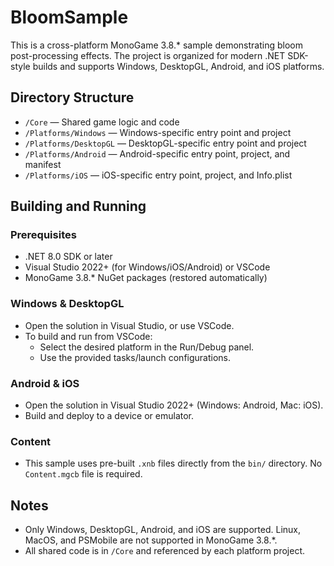 # BloomSample

This is a cross-platform MonoGame 3.8.* sample demonstrating bloom post-processing effects. The project is organized for modern .NET SDK-style builds and supports Windows, DesktopGL, Android, and iOS platforms.

## Directory Structure

- `/Core` — Shared game logic and code
- `/Platforms/Windows` — Windows-specific entry point and project
- `/Platforms/DesktopGL` — DesktopGL-specific entry point and project
- `/Platforms/Android` — Android-specific entry point, project, and manifest
- `/Platforms/iOS` — iOS-specific entry point, project, and Info.plist

## Building and Running

### Prerequisites
- .NET 8.0 SDK or later
- Visual Studio 2022+ (for Windows/iOS/Android) or VSCode
- MonoGame 3.8.* NuGet packages (restored automatically)

### Windows & DesktopGL
- Open the solution in Visual Studio, or use VSCode.
- To build and run from VSCode:
  - Select the desired platform in the Run/Debug panel.
  - Use the provided tasks/launch configurations.

### Android & iOS
- Open the solution in Visual Studio 2022+ (Windows: Android, Mac: iOS).
- Build and deploy to a device or emulator.

### Content
- This sample uses pre-built `.xnb` files directly from the `bin/` directory. No `Content.mgcb` file is required.

## Notes
- Only Windows, DesktopGL, Android, and iOS are supported. Linux, MacOS, and PSMobile are not supported in MonoGame 3.8.*.
- All shared code is in `/Core` and referenced by each platform project.
